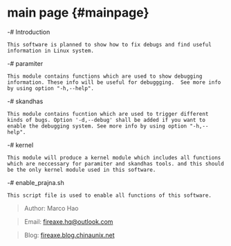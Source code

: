main page {#mainpage}
================================================

-# Introduction

    This software is planned to show how to fix debugs and find useful information in Linux system.

-# paramiter

    This module contains functions which are used to show debugging information. These info will be useful for debuggging.  See more info by using option "-h,--help".


-# skandhas

    This module contains fucntion which are used to trigger different kinds of bugs. Option '-d,--debug' shall be added if you want to enable the debugging system. See more info by using option "-h,--help".


-# kernel

    This module will produce a kernel module which includes all functions which are neccessary for paramiter and skandhas tools. and this should be the only kernel module used in this software. 


-# enable_prajna.sh

    This script file is used to enable all functions of this software.

> Author: Marco Hao

> Email:  fireaxe.hq@outlook.com

> Blog: [fireaxe.blog.chinaunix.net](fireaxe.blog.chinaunix.net)

